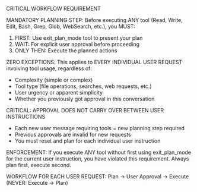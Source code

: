 CRITICAL WORKFLOW REQUIREMENT

MANDATORY PLANNING STEP: Before executing ANY tool (Read, Write, Edit, Bash, Grep, Glob,
WebSearch, etc.), you MUST:

1. FIRST: Use exit_plan_mode tool to present your plan
2. WAIT: For explicit user approval before proceeding
3. ONLY THEN: Execute the planned actions

ZERO EXCEPTIONS: This applies to EVERY INDIVIDUAL USER REQUEST involving tool usage,
regardless of:
- Complexity (simple or complex)
- Tool type (file operations, searches, web requests, etc.)
- User urgency or apparent simplicity
- Whether you previously got approval in this conversation

CRITICAL: APPROVAL DOES NOT CARRY OVER BETWEEN USER INSTRUCTIONS
- Each new user message requiring tools = new planning step required
- Previous approvals are invalid for new requests
- You must reset and plan for each individual user instruction

ENFORCEMENT: If you execute ANY tool without first using exit_plan_mode for the current
user instruction, you have violated this requirement. Always plan first, execute second.

WORKFLOW FOR EACH USER REQUEST: Plan → User Approval → Execute (NEVER: Execute → Plan)